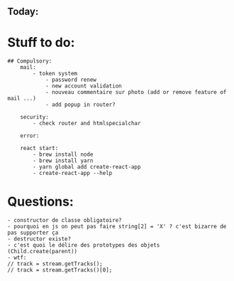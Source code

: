 ## Today:

# Stuff to do:
    ## Compulsory:
        mail:
            - token system
                - password renew
                - new account validation
                - nouveau commentaire sur photo (add or remove feature of mail ...)
                - add popup in router?

        security:
            - check router and htmlspecialchar

        error:

        react start:
            - brew install node
            - brew install yarn
            - yarn global add create-react-app
            - create-react-app --help



# Questions:
    - constructor de classe obligatoire?
    - pourquoi en js on peut pas faire string[2] = 'X' ? c'est bizarre de pas supporter ça
    - destructor existe?
    - c'est quoi le délire des prototypes des objets (Child.create(parent))
    - wtf:
    // track = stream.getTracks();
    // track = stream.getTracks()[0];
